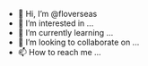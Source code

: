 - 👋 Hi, I’m @floverseas
- 👀 I’m interested in ...
- 🌱 I’m currently learning ...
- 💞️ I’m looking to collaborate on ...
- 📫 How to reach me ...

<!---
floverseas/floverseas is a ✨ special ✨ repository because its `README.md` (this file) appears on your GitHub profile.
You can click the Preview link to take a look at your changes.
--->

